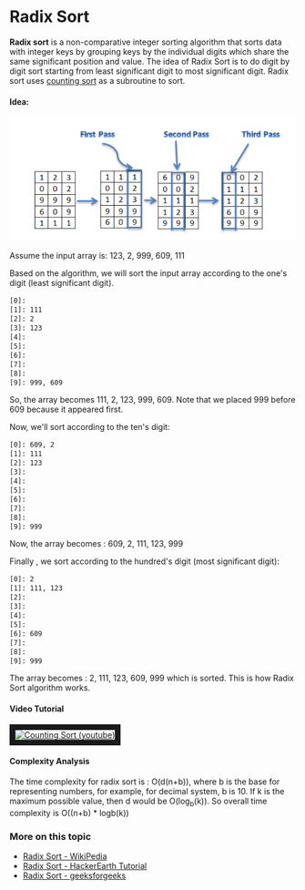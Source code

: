 # Radix Sort

**Radix sort** is a non-comparative integer sorting algorithm that sorts data with integer keys by grouping keys by the individual digits which share the same significant position and value. The idea of Radix Sort is to do digit by digit sort starting from least significant digit to most significant digit. Radix sort uses [counting sort](../Counting%20Sort/) as a subroutine to sort.

#### Idea:
![Radix Sort](./images/radix-sort.png)

Assume the input array is:
123, 2, 999, 609, 111

Based on the algorithm, we will sort the input array according to the one's digit (least significant digit).

```
[0]:
[1]: 111
[2]: 2
[3]: 123
[4]:
[5]:
[6]:
[7]:
[8]:
[9]: 999, 609
```

So, the array becomes 111, 2, 123, 999, 609. Note that we placed 999 before 609 because it appeared first.

Now, we'll sort according to the ten's digit:

```
[0]: 609, 2
[1]: 111
[2]: 123
[3]:
[4]:
[5]:
[6]:
[7]:
[8]:
[9]: 999
```

Now, the array becomes : 609, 2, 111, 123, 999

Finally , we sort according to the hundred's digit (most significant digit):

```
[0]: 2
[1]: 111, 123
[2]:
[3]:
[4]:
[5]:
[6]: 609
[7]:
[8]:
[9]: 999
```

The array becomes : 2, 111, 123, 609, 999 which is sorted. This is how Radix Sort algorithm works.


#### Video Tutorial
<a href="http://www.youtube.com/watch?feature=player_embedded&v=YXFI4osELGU" target="_blank"><img src="http://img.youtube.com/vi/YXFI4osELGU/0.jpg"
alt="Counting Sort (youtube)" width="640" height="480" border="10" /></a>


#### Complexity Analysis
The time complexity for radix sort is : O(d(n+b)), where b is the base for representing numbers, for example, for decimal system, b is 10. If k is the maximum possible value, then d would be O(log<sub>b</sub>(k)). So overall time complexity is O((n+b) * logb(k))

### More on this topic
- [Radix Sort - WikiPedia](https://en.wikipedia.org/wiki/Radix_sort)
- [Radix Sort - HackerEarth Tutorial](https://www.hackerearth.com/practice/algorithms/sorting/radix-sort/tutorial/)
- [Radix Sort - geeksforgeeks](http://www.geeksforgeeks.org/radix-sort/)
